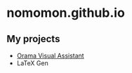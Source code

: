 # nomomon.github.io
## My projects
* [Orama Visual Assistant](https://nomomon.github.io/OramaVA/)
* LaTeX Gen

